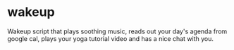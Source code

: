 wakeup
======
Wakeup script that plays soothing music, reads out your day's agenda from google cal, plays your yoga tutorial video and has a nice chat with you. 
